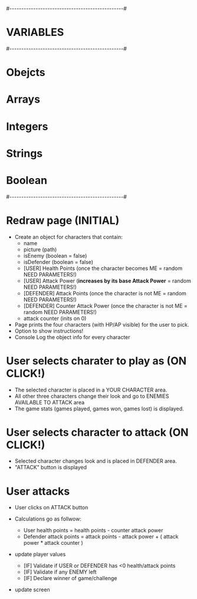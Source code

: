 #------------------------------------------------#
#                   VARIABLES                    #
#------------------------------------------------#

# Obejcts




# Arrays





# Integers





# Strings





# Boolean






#------------------------------------------------#



# Redraw page (INITIAL)
- Create an object for characters that contain:
    + name
    + picture (path)
    + isEnemy (boolean = false)
    + isDefender (boolean = false)
    + [USER] Health Points (once the character becomes ME = random NEED PARAMETERS!)
    + [USER] Attack Power (**increases by its base Attack Power** = random NEED PARAMETERS!)
    + [DEFENDER] Attack Points (once the character is not ME = random NEED PARAMETERS!)
    + [DEFENDER] Counter Attack Power (once the character is not ME = random NEED PARAMETERS!)
    + attack counter (inits on 0)
- Page prints the four characters (with HP/AP visible) for the user to pick.
- Option to show instructions!
- Console Log the object info for every character

# User selects charater to play as (ON CLICK!)
- The selected character is placed in a YOUR CHARACTER area.
- All other three characters change their look and go to ENEMIES AVAILABLE TO ATTACK area
- The game stats (games played, games won, games lost) is displayed.

# User selects character to attack (ON CLICK!)
- Selected character changes look and is placed in DEFENDER area.
- "ATTACK" button is displayed

# User attacks
- User clicks on ATTACK button
- Calculations go as follwow:
    + User      health points = health points - counter attack power
    + Defender  attack points = attack points - attack power + ( attack power * attack counter )

- update player values
    + [IF] Validate if USER or DEFENDER has <0 health/attack points
    + [IF] Validate if any ENEMY left
    + [IF] Declare winner of game/challenge

- update screen


